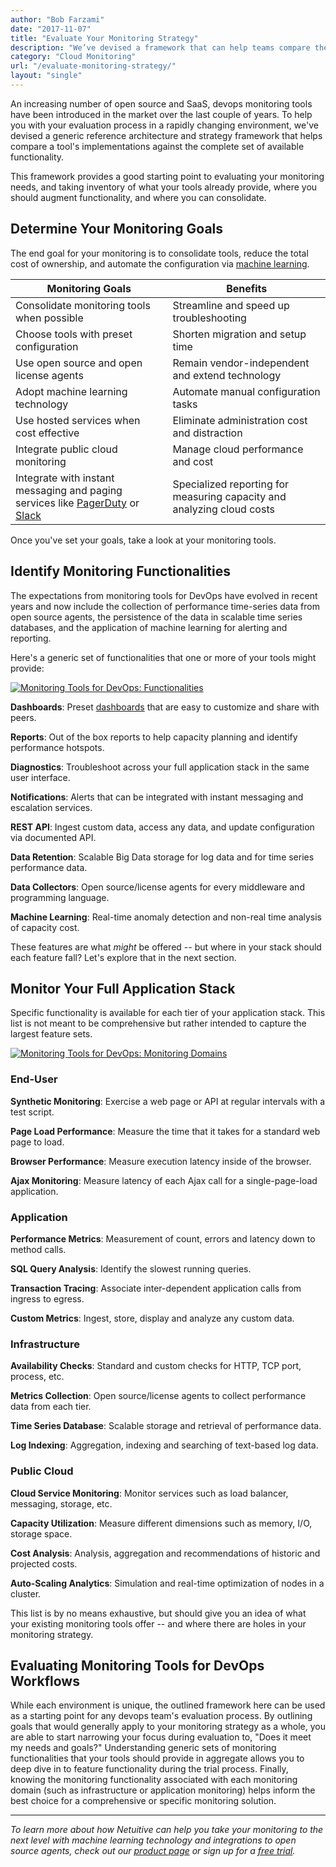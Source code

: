 ```yaml
---
author: "Bob Farzami"
date: "2017-11-07"
title: "Evaluate Your Monitoring Strategy"
description: "We’ve devised a framework that can help teams compare their implementations against the complete set of available monitoring tools for DevOps."
category: "Cloud Monitoring"
url: "/evaluate-monitoring-strategy/"
layout: "single"
---
```

An increasing number of open source and SaaS, devops monitoring tools have been introduced in the market over the last couple of years. To help you with your evaluation process in a rapidly changing environment, we've devised a generic reference architecture and strategy framework that helps compare a tool's implementations against the complete set of available functionality.

This framework provides a good starting point to evaluating your monitoring needs, and taking inventory of what your tools already provide, where you should augment functionality, and where you can consolidate.

Determine Your Monitoring Goals
-------------------------------

The end goal for your monitoring is to consolidate tools, reduce the total cost of ownership, and automate the configuration via [machine learning](https://www.metricly.com/product/anomaly-detection).

| Monitoring Goals | Benefits |
| --- | --- |
| Consolidate monitoring tools when possible | Streamline and speed up troubleshooting |
| Choose tools with preset configuration | Shorten migration and setup time |
| Use open source and open license agents | Remain vendor-independent and extend technology |
| Adopt machine learning technology | Automate manual configuration tasks |
| Use hosted services when cost effective | Eliminate administration cost and distraction |
| Integrate public cloud monitoring | Manage cloud performance and cost |
| Integrate with instant messaging and paging services like [PagerDuty](https://www.metricly.com/combining-netuitive-and-pagerduty-for-monitoring-alarms) or [Slack](https://www.metricly.com/slack-channel-integration) | Specialized reporting for measuring capacity and analyzing cloud costs |

Once you've set your goals, take a look at your monitoring tools.

Identify Monitoring Functionalities
-----------------------------------

The expectations from monitoring tools for DevOps have evolved in recent years and now include the collection of performance time-series data from open source agents, the persistence of the data in scalable time series databases, and the application of machine learning for alerting and reporting.

Here's a generic set of functionalities that one or more of your tools might provide:

[![Monitoring Tools for DevOps: Functionalities](https://www.metricly.com/wp-content/uploads/2017/07/Monitoring-Tools-and-Functionalities-1024x500.png)](https://www.metricly.com/wp-content/uploads/2017/07/Monitoring-Tools-and-Functionalities.png)

**Dashboards**: Preset [dashboards](https://www.metricly.com/product/dashboards-and-reports) that are easy to customize and share with peers.

**Reports**: Out of the box reports to help capacity planning and identify performance hotspots.

**Diagnostics**: Troubleshoot across your full application stack in the same user interface.

**Notifications**: Alerts that can be integrated with instant messaging and escalation services.

**REST API**: Ingest custom data, access any data, and update configuration via documented API.

**Data Retention**: Scalable Big Data storage for log data and for time series performance data.

**Data Collectors**:  Open source/license agents for every middleware and programming language.

**Machine Learning**: Real-time anomaly detection and non-real time analysis of capacity cost.

These features are what *might* be offered -- but where in your stack should each feature fall? Let's explore that in the next section.

Monitor Your Full Application Stack
-----------------------------------

Specific functionality is available for each tier of your application stack. This list is not meant to be comprehensive but rather intended to capture the largest feature sets.

[![Monitoring Tools for DevOps: Monitoring Domains](https://www.metricly.com/wp-content/uploads/2017/07/DevOps-Monitoring-Domains.png)](https://www.metricly.com/wp-content/uploads/2017/07/DevOps-Monitoring-Domains.png)

### End-User

**Synthetic Monitoring**: Exercise a web page or API at regular intervals with a test script.

**Page Load Performance**: Measure the time that it takes for a standard web page to load.

**Browser Performance**: Measure execution latency inside of the browser.

**Ajax Monitoring**: Measure latency of each Ajax call for a single-page-load application.

### Application

**Performance Metrics**: Measurement of count, errors and latency down to method calls.

**SQL Query Analysis**: Identify the slowest running queries.

**Transaction Tracing**: Associate inter-dependent application calls from ingress to egress.

**Custom Metrics**: Ingest, store, display and analyze any custom data.

### Infrastructure

**Availability Checks**: Standard and custom checks for HTTP, TCP port, process, etc.

**Metrics Collection**: Open source/license agents to collect performance data from each tier.

**Time Series Database**: Scalable storage and retrieval of performance data.

**Log Indexing**: Aggregation, indexing and searching of text-based log data.

### Public Cloud

**Cloud Service Monitoring**: Monitor services such as load balancer, messaging, storage, etc.

**Capacity Utilization**: Measure different dimensions such as memory, I/O, storage space.

**Cost Analysis**: Analysis, aggregation and recommendations of historic and projected costs.

**Auto-Scaling Analytics**: Simulation and real-time optimization of nodes in a cluster.

This list is by no means exhaustive, but should give you an idea of what your existing monitoring tools offer -- and where there are holes in your monitoring strategy.

Evaluating Monitoring Tools for DevOps Workflows
------------------------------------------------

While each environment is unique, the outlined framework here can be used as a starting point for any devops team's evaluation process. By outlining goals that would generally apply to your monitoring strategy as a whole, you are able to start narrowing your focus during evaluation to, "Does it meet my needs and goals?" Understanding generic sets of monitoring functionalities that your tools should provide in aggregate allows you to deep dive in to feature functionality during the trial process. Finally, knowing the monitoring functionality associated with each monitoring domain (such as infrastructure or application monitoring) helps inform the best choice for a comprehensive or specific monitoring solution.

* * * * *

*To learn more about how Netuitive can help you take your monitoring to the next level with machine learning technology and integrations to open source agents, check out our [product page](https://www.metricly.com/product) or sign up for a [free trial](https://www.metricly.com/signup).*
